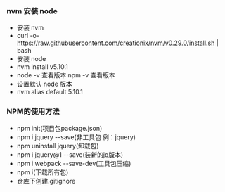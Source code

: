 ### nvm 安装 node

* 安装 nvm
* curl -o- https://raw.githubusercontent.com/creationix/nvm/v0.29.0/install.sh | bash
* 安装 node
* nvm install v5.10.1
* node -v 查看版本
    npm -v 查看版本
* 设置默认 node 版本
* nvm alias default 5.10.1

### NPM的使用方法

* npm init(项目包package.json)
* npm i jquery --save(非工具包 例：jquery)
* npm uninstall jquery(卸载包)
* npm i jquery@1 --save(装新的jq版本)
* npm i webpack --save-dev(工具包压缩)
* npm i(下载所有包)
* 仓库下创建.gitignore
